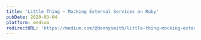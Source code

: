 ```yaml
---
title: 'Little Thing — Mocking External Services on Ruby'
pubDate: 2020-03-04
platform: medium
redirectURL: 'https://medium.com/@dannysmith/little-thing-mocking-external-services-on-ruby-aeed75df11b0'
---
```


